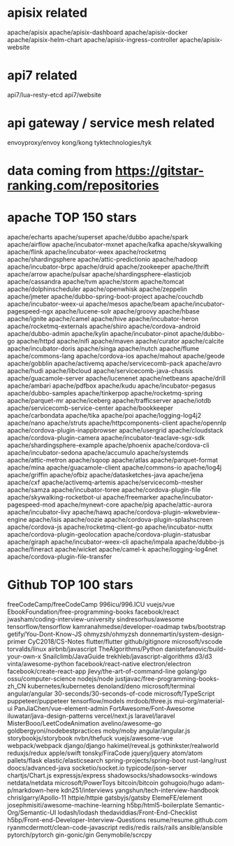 # apisix related
apache/apisix
apache/apisix-dashboard
apache/apisix-docker
apache/apisix-helm-chart
apache/apisix-ingress-controller
apache/apisix-website

# api7 related
api7/lua-resty-etcd
api7/website

# api gateway / service mesh related
envoyproxy/envoy
kong/kong
tyktechnologies/tyk

# data coming from https://gitstar-ranking.com/repositories
# apache TOP 150 stars
apache/echarts
apache/superset
apache/dubbo
apache/spark
apache/airflow
apache/incubator-mxnet
apache/kafka
apache/skywalking
apache/flink
apache/incubator-weex
apache/rocketmq
apache/shardingsphere
apache/attic-predictionio
apache/hadoop
apache/incubator-brpc
apache/druid
apache/zookeeper
apache/thrift
apache/arrow
apache/pulsar
apache/shardingsphere-elasticjob
apache/cassandra
apache/tvm
apache/storm
apache/tomcat
apache/dolphinscheduler
apache/openwhisk
apache/zeppelin
apache/jmeter
apache/dubbo-spring-boot-project
apache/couchdb
apache/incubator-weex-ui
apache/mesos
apache/beam
apache/incubator-pagespeed-ngx
apache/lucene-solr
apache/groovy
apache/hbase
apache/ignite
apache/camel
apache/hive
apache/incubator-heron
apache/rocketmq-externals
apache/shiro
apache/cordova-android
apache/dubbo-admin
apache/kylin
apache/incubator-pinot
apache/dubbo-go
apache/httpd
apache/nifi
apache/maven
apache/curator
apache/calcite
apache/incubator-doris
apache/singa
apache/nutch
apache/flume
apache/commons-lang
apache/cordova-ios
apache/mahout
apache/geode
apache/gobblin
apache/activemq
apache/servicecomb-pack
apache/avro
apache/hudi
apache/libcloud
apache/servicecomb-java-chassis
apache/guacamole-server
apache/lucenenet
apache/netbeans
apache/drill
apache/ambari
apache/pdfbox
apache/kudu
apache/incubator-pegasus
apache/dubbo-samples
apache/tinkerpop
apache/rocketmq-spring
apache/parquet-mr
apache/iceberg
apache/trafficserver
apache/iotdb
apache/servicecomb-service-center
apache/bookkeeper
apache/carbondata
apache/tika
apache/poi
apache/logging-log4j2
apache/nano
apache/struts
apache/httpcomponents-client
apache/opennlp
apache/cordova-plugin-inappbrowser
apache/usergrid
apache/cloudstack
apache/cordova-plugin-camera
apache/incubator-teaclave-sgx-sdk
apache/shardingsphere-example
apache/phoenix
apache/cordova-cli
apache/incubator-sedona
apache/accumulo
apache/systemds
apache/attic-metron
apache/sqoop
apache/atlas
apache/parquet-format
apache/mina
apache/guacamole-client
apache/commons-io
apache/log4j
apache/griffin
apache/ofbiz
apache/datasketches-java
apache/jena
apache/cxf
apache/activemq-artemis
apache/servicecomb-mesher
apache/samza
apache/incubator-toree
apache/cordova-plugin-file
apache/skywalking-rocketbot-ui
apache/freemarker
apache/incubator-pagespeed-mod
apache/mynewt-core
apache/pig
apache/attic-aurora
apache/incubator-livy
apache/hawq
apache/cordova-plugin-wkwebview-engine
apache/isis
apache/oozie
apache/cordova-plugin-splashscreen
apache/cordova-js
apache/rocketmq-client-go
apache/incubator-nuttx
apache/cordova-plugin-geolocation
apache/cordova-plugin-statusbar
apache/giraph
apache/incubator-weex-cli
apache/impala
apache/dubbo-js
apache/fineract
apache/wicket
apache/camel-k
apache/logging-log4net
apache/cordova-plugin-file-transfer

# Github TOP 100 stars
freeCodeCamp/freeCodeCamp
996icu/996.ICU
vuejs/vue
EbookFoundation/free-programming-books
facebook/react
jwasham/coding-interview-university
sindresorhus/awesome
tensorflow/tensorflow
kamranahmedse/developer-roadmap
twbs/bootstrap
getify/You-Dont-Know-JS
ohmyzsh/ohmyzsh
donnemartin/system-design-primer
CyC2018/CS-Notes
flutter/flutter
github/gitignore
microsoft/vscode
torvalds/linux
airbnb/javascript
TheAlgorithms/Python
danistefanovic/build-your-own-x
Snailclimb/JavaGuide
trekhleb/javascript-algorithms
d3/d3
vinta/awesome-python
facebook/react-native
electron/electron
facebook/create-react-app
jlevy/the-art-of-command-line
golang/go
ossu/computer-science
nodejs/node
justjavac/free-programming-books-zh_CN
kubernetes/kubernetes
denoland/deno
microsoft/terminal
angular/angular
30-seconds/30-seconds-of-code
microsoft/TypeScript
puppeteer/puppeteer
tensorflow/models
mrdoob/three.js
mui-org/material-ui
PanJiaChen/vue-element-admin
FortAwesome/Font-Awesome
iluwatar/java-design-patterns
vercel/next.js
laravel/laravel
MisterBooo/LeetCodeAnimation
avelino/awesome-go
goldbergyoni/nodebestpractices
moby/moby
angular/angular.js
storybookjs/storybook
nvbn/thefuck
vuejs/awesome-vue
webpack/webpack
django/django
hakimel/reveal.js
gothinkster/realworld
reduxjs/redux
apple/swift
tonsky/FiraCode
jquery/jquery
atom/atom
pallets/flask
elastic/elasticsearch
spring-projects/spring-boot
rust-lang/rust
doocs/advanced-java
socketio/socket.io
typicode/json-server
chartjs/Chart.js
expressjs/express
shadowsocks/shadowsocks-windows
netdata/netdata
microsoft/PowerToys
bitcoin/bitcoin
gohugoio/hugo
adam-p/markdown-here
kdn251/interviews
yangshun/tech-interview-handbook
chrislgarry/Apollo-11
httpie/httpie
gatsbyjs/gatsby
ElemeFE/element
josephmisiti/awesome-machine-learning
h5bp/html5-boilerplate
Semantic-Org/Semantic-UI
lodash/lodash
thedaviddias/Front-End-Checklist
h5bp/Front-end-Developer-Interview-Questions
resume/resume.github.com
ryanmcdermott/clean-code-javascript
redis/redis
rails/rails
ansible/ansible
pytorch/pytorch
gin-gonic/gin
Genymobile/scrcpy
